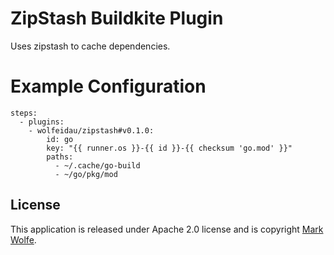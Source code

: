# ZipStash Buildkite Plugin

Uses zipstash to cache dependencies.

# Example Configuration

```
steps:
  - plugins:
    - wolfeidau/zipstash#v0.1.0:
        id: go
        key: "{{ runner.os }}-{{ id }}-{{ checksum 'go.mod' }}"
        paths:
          - ~/.cache/go-build
          - ~/go/pkg/mod
```

## License

This application is released under Apache 2.0 license and is copyright [Mark Wolfe](https://www.wolfe.id.au).
